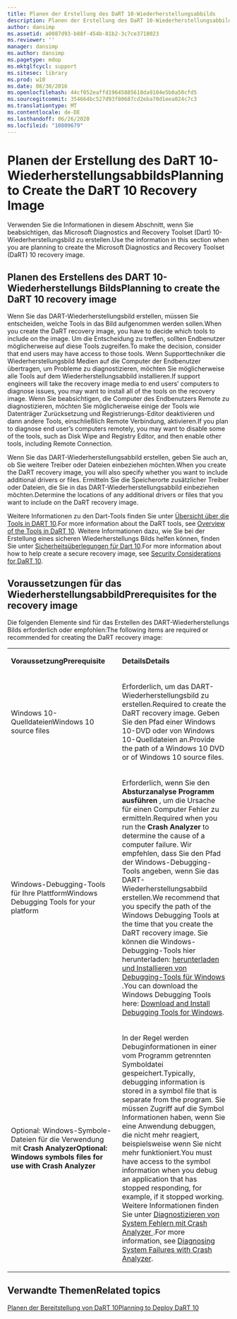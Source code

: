 ```yaml
---
title: Planen der Erstellung des DaRT 10-Wiederherstellungsabbilds
description: Planen der Erstellung des DaRT 10-Wiederherstellungsabbilds
author: dansimp
ms.assetid: a0087d93-b88f-454b-81b2-3c7ce3718023
ms.reviewer: ''
manager: dansimp
ms.author: dansimp
ms.pagetype: mdop
ms.mktglfcycl: support
ms.sitesec: library
ms.prod: w10
ms.date: 08/30/2016
ms.openlocfilehash: 44cf052eaffd19645885618da9104e5b0a50cfd5
ms.sourcegitcommit: 354664bc527d93f80687cd2eba70d1eea024c7c3
ms.translationtype: MT
ms.contentlocale: de-DE
ms.lasthandoff: 06/26/2020
ms.locfileid: "10809679"
---
```

# <span data-ttu-id="e4b3c-103">Planen der Erstellung des DaRT 10-Wiederherstellungsabbilds</span><span class="sxs-lookup"><span data-stu-id="e4b3c-103">Planning to Create the DaRT 10 Recovery Image</span></span>


<span data-ttu-id="e4b3c-104">Verwenden Sie die Informationen in diesem Abschnitt, wenn Sie beabsichtigen, das Microsoft Diagnostics and Recovery Toolset (Dart) 10-Wiederherstellungsbild zu erstellen.</span><span class="sxs-lookup"><span data-stu-id="e4b3c-104">Use the information in this section when you are planning to create the Microsoft Diagnostics and Recovery Toolset (DaRT) 10 recovery image.</span></span>

## <span data-ttu-id="e4b3c-105">Planen des Erstellens des DART 10-Wiederherstellungs Bilds</span><span class="sxs-lookup"><span data-stu-id="e4b3c-105">Planning to create the DaRT 10 recovery image</span></span>


<span data-ttu-id="e4b3c-106">Wenn Sie das DART-Wiederherstellungsbild erstellen, müssen Sie entscheiden, welche Tools in das Bild aufgenommen werden sollen.</span><span class="sxs-lookup"><span data-stu-id="e4b3c-106">When you create the DaRT recovery image, you have to decide which tools to include on the image.</span></span> <span data-ttu-id="e4b3c-107">Um die Entscheidung zu treffen, sollten Endbenutzer möglicherweise auf diese Tools zugreifen.</span><span class="sxs-lookup"><span data-stu-id="e4b3c-107">To make the decision, consider that end users may have access to those tools.</span></span> <span data-ttu-id="e4b3c-108">Wenn Supporttechniker die Wiederherstellungsbild Medien auf die Computer der Endbenutzer übertragen, um Probleme zu diagnostizieren, möchten Sie möglicherweise alle Tools auf dem Wiederherstellungsabbild installieren.</span><span class="sxs-lookup"><span data-stu-id="e4b3c-108">If support engineers will take the recovery image media to end users’ computers to diagnose issues, you may want to install all of the tools on the recovery image.</span></span> <span data-ttu-id="e4b3c-109">Wenn Sie beabsichtigen, die Computer des Endbenutzers Remote zu diagnostizieren, möchten Sie möglicherweise einige der Tools wie Datenträger Zurücksetzung und Registrierungs-Editor deaktivieren und dann andere Tools, einschließlich Remote Verbindung, aktivieren.</span><span class="sxs-lookup"><span data-stu-id="e4b3c-109">If you plan to diagnose end user’s computers remotely, you may want to disable some of the tools, such as Disk Wipe and Registry Editor, and then enable other tools, including Remote Connection.</span></span>

<span data-ttu-id="e4b3c-110">Wenn Sie das DART-Wiederherstellungsabbild erstellen, geben Sie auch an, ob Sie weitere Treiber oder Dateien einbeziehen möchten.</span><span class="sxs-lookup"><span data-stu-id="e4b3c-110">When you create the DaRT recovery image, you will also specify whether you want to include additional drivers or files.</span></span> <span data-ttu-id="e4b3c-111">Ermitteln Sie die Speicherorte zusätzlicher Treiber oder Dateien, die Sie in das DART-Wiederherstellungsabbild einbeziehen möchten.</span><span class="sxs-lookup"><span data-stu-id="e4b3c-111">Determine the locations of any additional drivers or files that you want to include on the DaRT recovery image.</span></span>

<span data-ttu-id="e4b3c-112">Weitere Informationen zu den Dart-Tools finden Sie unter [Übersicht über die Tools in DART 10](overview-of-the-tools-in-dart-10.md).</span><span class="sxs-lookup"><span data-stu-id="e4b3c-112">For more information about the DaRT tools, see [Overview of the Tools in DaRT 10](overview-of-the-tools-in-dart-10.md).</span></span> <span data-ttu-id="e4b3c-113">Weitere Informationen dazu, wie Sie bei der Erstellung eines sicheren Wiederherstellungs Bilds helfen können, finden Sie unter [Sicherheitsüberlegungen für Dart 10](security-considerations-for-dart-10.md).</span><span class="sxs-lookup"><span data-stu-id="e4b3c-113">For more information about how to help create a secure recovery image, see [Security Considerations for DaRT 10](security-considerations-for-dart-10.md).</span></span>

## <span data-ttu-id="e4b3c-114">Voraussetzungen für das Wiederherstellungsabbild</span><span class="sxs-lookup"><span data-stu-id="e4b3c-114">Prerequisites for the recovery image</span></span>


<span data-ttu-id="e4b3c-115">Die folgenden Elemente sind für das Erstellen des DART-Wiederherstellungs Bilds erforderlich oder empfohlen:</span><span class="sxs-lookup"><span data-stu-id="e4b3c-115">The following items are required or recommended for creating the DaRT recovery image:</span></span>

<table>
<colgroup>
<col width="50%" />
<col width="50%" />
</colgroup>
<tbody>
<tr class="odd">
<td align="left"><p><strong><span data-ttu-id="e4b3c-116">Voraussetzung</span><span class="sxs-lookup"><span data-stu-id="e4b3c-116">Prerequisite</span></span></strong></p></td>
<td align="left"><p><strong><span data-ttu-id="e4b3c-117">Details</span><span class="sxs-lookup"><span data-stu-id="e4b3c-117">Details</span></span></strong></p></td>
</tr>
<tr class="even">
<td align="left"><p><span data-ttu-id="e4b3c-118">Windows 10-Quelldateien</span><span class="sxs-lookup"><span data-stu-id="e4b3c-118">Windows 10 source files</span></span></p></td>
<td align="left"><p><span data-ttu-id="e4b3c-119">Erforderlich, um das DART-Wiederherstellungsbild zu erstellen.</span><span class="sxs-lookup"><span data-stu-id="e4b3c-119">Required to create the DaRT recovery image.</span></span> <span data-ttu-id="e4b3c-120">Geben Sie den Pfad einer Windows 10-DVD oder von Windows 10-Quelldateien an.</span><span class="sxs-lookup"><span data-stu-id="e4b3c-120">Provide the path of a Windows 10 DVD or of Windows 10 source files.</span></span></p></td>
</tr>
<tr class="odd">
<td align="left"><p><span data-ttu-id="e4b3c-121">Windows-Debugging-Tools für Ihre Plattform</span><span class="sxs-lookup"><span data-stu-id="e4b3c-121">Windows Debugging Tools for your platform</span></span></p></td>
<td align="left"><p><span data-ttu-id="e4b3c-122">Erforderlich, wenn Sie den <strong> Absturzanalyse Programm ausführen </strong> , um die Ursache für einen Computer Fehler zu ermitteln.</span><span class="sxs-lookup"><span data-stu-id="e4b3c-122">Required when you run the <strong>Crash Analyzer</strong> to determine the cause of a computer failure.</span></span> <span data-ttu-id="e4b3c-123">Wir empfehlen, dass Sie den Pfad der Windows-Debugging-Tools angeben, wenn Sie das DART-Wiederherstellungsabbild erstellen.</span><span class="sxs-lookup"><span data-stu-id="e4b3c-123">We recommend that you specify the path of the Windows Debugging Tools at the time that you create the DaRT recovery image.</span></span> <span data-ttu-id="e4b3c-124">Sie können die Windows-Debugging-Tools hier herunterladen: <a href="https://docs.microsoft.com/windows-hardware/drivers/debugger/" data-raw-source="[Download and Install Debugging Tools for Windows](https://docs.microsoft.com/windows-hardware/drivers/debugger/)"> herunterladen und Installieren von Debugging-Tools für Windows </a> .</span><span class="sxs-lookup"><span data-stu-id="e4b3c-124">You can download the Windows Debugging Tools here: <a href="https://docs.microsoft.com/windows-hardware/drivers/debugger/" data-raw-source="[Download and Install Debugging Tools for Windows](https://docs.microsoft.com/windows-hardware/drivers/debugger/)">Download and Install Debugging Tools for Windows</a>.</span></span></p></td>
</tr>
<tr class="even">
<td align="left"><p><span data-ttu-id="e4b3c-125">Optional: Windows-Symbole-Dateien für die Verwendung mit <strong> Crash Analyzer</span><span class="sxs-lookup"><span data-stu-id="e4b3c-125">Optional: Windows symbols files for use with <strong>Crash Analyzer</span></span></strong></p></td>
<td align="left"><p><span data-ttu-id="e4b3c-126">In der Regel werden Debuginformationen in einer vom Programm getrennten Symboldatei gespeichert.</span><span class="sxs-lookup"><span data-stu-id="e4b3c-126">Typically, debugging information is stored in a symbol file that is separate from the program.</span></span> <span data-ttu-id="e4b3c-127">Sie müssen Zugriff auf die Symbol Informationen haben, wenn Sie eine Anwendung debuggen, die nicht mehr reagiert, beispielsweise wenn Sie nicht mehr funktioniert.</span><span class="sxs-lookup"><span data-stu-id="e4b3c-127">You must have access to the symbol information when you debug an application that has stopped responding, for example, if it stopped working.</span></span> <span data-ttu-id="e4b3c-128">Weitere Informationen finden Sie unter <a href="diagnosing-system-failures-with-crash-analyzer-dart-10.md" data-raw-source="[Diagnosing System Failures with Crash Analyzer](diagnosing-system-failures-with-crash-analyzer-dart-10.md)"> Diagnostizieren von System Fehlern mit Crash Analyzer </a> .</span><span class="sxs-lookup"><span data-stu-id="e4b3c-128">For more information, see <a href="diagnosing-system-failures-with-crash-analyzer-dart-10.md" data-raw-source="[Diagnosing System Failures with Crash Analyzer](diagnosing-system-failures-with-crash-analyzer-dart-10.md)">Diagnosing System Failures with Crash Analyzer</a>.</span></span></p></td>
</tr>
</tbody>
</table>

 

## <span data-ttu-id="e4b3c-129">Verwandte Themen</span><span class="sxs-lookup"><span data-stu-id="e4b3c-129">Related topics</span></span>

[<span data-ttu-id="e4b3c-130">Planen der Bereitstellung von DaRT 10</span><span class="sxs-lookup"><span data-stu-id="e4b3c-130">Planning to Deploy DaRT 10</span></span>](planning-to-deploy-dart-10.md)

 

 





